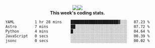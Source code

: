 <div align="center" style="display: flex; justify-content: center; align-items: center; height: auto;">
  <div style="display: flex; align-items: center;">
    <img src="https://github-readme-streak-stats.herokuapp.com/?user=innerviewer&theme=black-ice&hide_border=true&stroke=0000&background=0D1117&ring=0080FF&fire=0080FF&currStreakLabel=0080FF" style="height: auto;" />
  </div>
  <div>
    <img src="https://github-readme-stats-one-bice.vercel.app/api/top-langs/?username=innerviewer&role=OWNER,ORGANIZATION_MEMBER,COLLABORATOR&show_icons=true&count_private=true&hide_border=true&title_color=0080FF&icon_color=ffffff&text_color=c9d1d9&bg_color=0d1117" style="height: auto;" />
  </div>
</div>


<div align="center"><b>This week's coding stats.</b>
<!--START_SECTION:waka-->

```txt
YAML         1 hr 28 mins    █████████████████████▓░░░   87.23 %
Astro        7 mins          ██░░░░░░░░░░░░░░░░░░░░░░░   07.72 %
Python       4 mins          █░░░░░░░░░░░░░░░░░░░░░░░░   04.64 %
JavaScript   0 secs          ░░░░░░░░░░░░░░░░░░░░░░░░░   00.39 %
jsonc        0 secs          ░░░░░░░░░░░░░░░░░░░░░░░░░   00.02 %
```

<!--END_SECTION:waka-->
</div>
